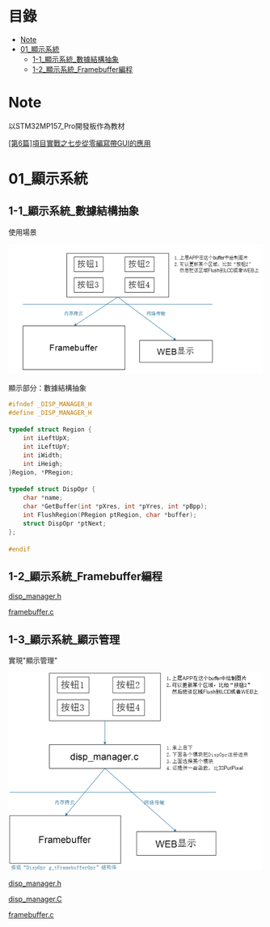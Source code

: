 # 目錄

- [Note](#0)
- [01_顯示系統](#1)
  - [1-1_顯示系統_數據結構抽象](#1.1)
  - [1-2_顯示系統_Framebuffer編程](#1.2)




<h1 id="0">Note</h1>

以STM32MP157_Pro開發板作為教材

[[第6篇]項目實戰之七步從零編寫帶GUI的應用](https://www.bilibili.com/video/BV1it4y1Q75z/)

<h1 id="1">01_顯示系統</h1>

<h2 id="1.1">1-1_顯示系統_數據結構抽象</h2>

使用場景

![img00](./[第6篇]_項目實戰/img00.PNG)

顯示部分：數據結構抽象

```C
#ifndef _DISP_MANAGER_H
#define _DISP_MANAGER_H

typedef struct Region {
    int iLeftUpX;
    int iLeftUpY;
    int iWidth;
    int iHeigh;
}Region, *PRegion;

typedef struct DispOpr {
    char *name;
    char *GetBuffer(int *pXres, int *pYres, int *pBpp);
    int FlushRegion(PRegion ptRegion, char *buffer);
    struct DispOpr *ptNext;
};

#endif
```

<h2 id="1.2">1-2_顯示系統_Framebuffer編程</h2>

[disp_manager.h](./[第6篇]_項目實戰/source/02_framebuffer/disp_manager.h)

[framebuffer.c](./[第6篇]_項目實戰/source/02_framebuffer/framebuffer.c)

<h2 id="1.3">1-3_顯示系統_顯示管理</h2>

實現"顯示管理"

![img01](./[第6篇]_項目實戰/img01.PNG)

[disp_manager.h](./[第6篇]_項目實戰/source/03_disp_manager/disp_manager.h)

[disp_manager.C](./[第6篇]_項目實戰/source/03_disp_manager/disp_manager.c)

[framebuffer.c](./[第6篇]_項目實戰/source/03_disp_manager/framebuffer.c)
